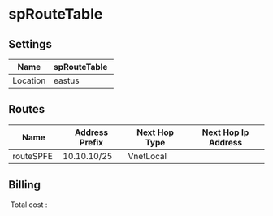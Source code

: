 # spRouteTable 

## Settings


| Name | spRouteTable  |
| --- | --- |
| Location | eastus  |


## Routes


| Name | Address Prefix | Next Hop Type | Next Hop Ip Address |
| --- | --- | --- | --- |
| routeSPFE  | 10.10.10/25  | VnetLocal  |   |
## Billing
 Total cost : 
